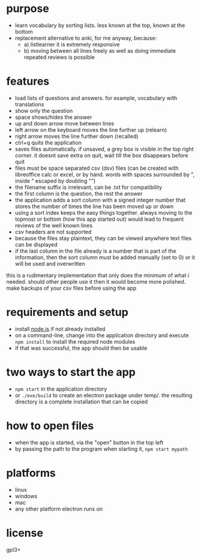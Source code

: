 # purpose
* learn vocabulary by sorting lists. less known at the top, known at the bottom
* replacement alternative to anki, for me anyway, because:
  * a) listlearner it is extremely responsive
  * b) moving between all lines freely as well as doing immediate repeated reviews is possible

# features
* load lists of questions and answers. for example, vocabulary with translations
* show only the question
* space shows/hides the answer
* up and down arrow move between lines
* left arrow on the keyboard moves the line further up (relearn)
* right arrow moves the line further down (recalled)
* ctrl+q quits the application
* saves files automatically. if unsaved, a grey box is visible in the top right corner. it doesnt save extra on quit, wait till the box disappears before quit
* files must be space separated csv (dsv) files (can be created with libreoffice calc or excel, or by hand. words with spaces surrounded by ", inside " escaped by doubling "")
* the filename suffix is irrelevant, can be .txt for compatibility
* the first column is the question, the rest the answer
* the application adds a sort column with a signed integer number that stores the number of times the line has been moved up or down
* using a sort index keeps the easy things together. always moving to the topmost or bottom (how this app started out) would lead to frequent reviews of the well known lines
* csv headers are not supported
* because the files stay plaintext, they can be viewed anywhere text files can be displayed
* if the last column in the file already is a number that is part of the information, then the sort column must be added manually (set to 0) or it will be used and overwritten

this is a rudimentary implementation that only does the minimum of what i needed. should other people use it then it would become more polished.
make backups of your csv files before using the app

# requirements and setup
* install [node.js](https://nodejs.org/en/) if not already installed
* on a command-line, change into the application directory and execute ``npm install`` to install the required node modules
* if that was successful, the app should then be usable

# two ways to start the app
* ``npm start`` in the application directory
* or ``./exe/build`` to create an electron package under temp/. the resulting directory is a complete installation that can be copied

# how to open files
* when the app is started, via the "open" button in the top left
* by passing the path to the program when starting it, ``npm start mypath``

# platforms
* linux
* windows
* mac
* any other platform electron runs on

# license
gpl3+